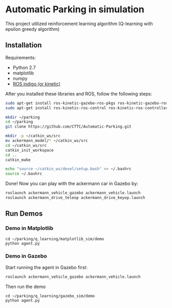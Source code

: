 # Automatic Parking in simulation

This project utilized reinforcement learning algorithm (Q-learning with epsilon greedy algorithm)

## Installation
Requirements:

* Python 2.7
* matplotlib
* numpy
* [ROS indigo (or kinetic)](http://www.ros.org/install/)

After you installed these libraries and ROS, follow the following steps:

```bash
sudo apt-get install ros-kinetic-gazebo-ros-pkgs ros-kinetic-gazebo-ros-control
sudo apt-get install ros-kinetic-ros-control ros-kinetic-ros-controllers ros-kinetic-controller-manager

mkdir ~/parking
cd ~/parking
git clone https://github.com/CTTC/Automatic-Parking.git

mkdir -p ~/catkin_ws/src
mv ackermann_model/* ~/catkin_ws/src
cd ~/catkin_ws/src
catkin_init_workspace
cd ..
catkin_make

echo "source ~/catkin_ws/devel/setup.bash" >> ~/.bashrc
source ~/.bashrc
```

Done! Now you can play with the ackermann car in Gazebo by:
```bash
roslaunch ackermann_vehicle_gazebo ackermann_vehicle.launch
roslaunch ackermann_drive_teleop ackermann_drive_keyop.launch
```


## Run Demos

### Demo in Matplotlib
```
cd ~/parking/q_learning/matplotlib_sim/demo
python agent.py
```

### Demo in Gazebo
Start running the agent in Gazebo first:
```bash
roslaunch ackermann_vehicle_gazebo ackermann_vehicle.launch
```
Then run the demo
```
cd ~/parking/q_learning/gazebo_sim/demo
python agent.py
```
